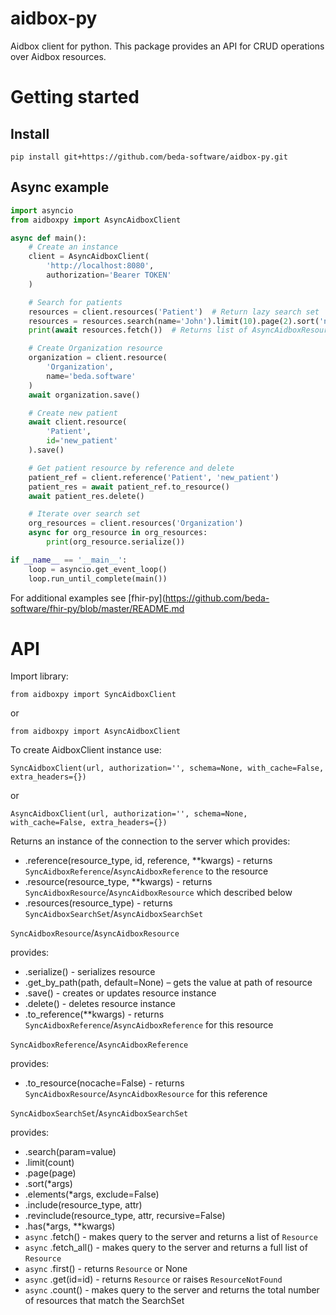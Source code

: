 # aidbox-py
Aidbox client for python.
This package provides an API for CRUD operations over Aidbox resources.

# Getting started
## Install
`pip install git+https://github.com/beda-software/aidbox-py.git`

## Async example
```Python
import asyncio
from aidboxpy import AsyncAidboxClient

async def main():
    # Create an instance
    client = AsyncAidboxClient(
        'http://localhost:8080',
        authorization='Bearer TOKEN'
    )

    # Search for patients
    resources = client.resources('Patient')  # Return lazy search set
    resources = resources.search(name='John').limit(10).page(2).sort('name')
    print(await resources.fetch())  # Returns list of AsyncAidboxResource

    # Create Organization resource
    organization = client.resource(
        'Organization',
        name='beda.software'
    )
    await organization.save()

    # Create new patient
    await client.resource(
        'Patient',
        id='new_patient'
    ).save()

    # Get patient resource by reference and delete
    patient_ref = client.reference('Patient', 'new_patient')
    patient_res = await patient_ref.to_resource()
    await patient_res.delete()

    # Iterate over search set
    org_resources = client.resources('Organization')
    async for org_resource in org_resources:
        print(org_resource.serialize())

if __name__ == '__main__':
    loop = asyncio.get_event_loop()
    loop.run_until_complete(main())
```

For additional examples see [fhir-py](https://github.com/beda-software/fhir-py/blob/master/README.md

# API
Import library:

`from aidboxpy import SyncAidboxClient`

or

`from aidboxpy import AsyncAidboxClient`

To create AidboxClient instance use:

`SyncAidboxClient(url, authorization='', schema=None, with_cache=False, extra_headers={})`

or

`AsyncAidboxClient(url, authorization='', schema=None, with_cache=False, extra_headers={})`

Returns an instance of the connection to the server which provides:
* .reference(resource_type, id, reference, **kwargs) - returns `SyncAidboxReference`/`AsyncAidboxReference` to the resource
* .resource(resource_type, **kwargs) - returns `SyncAidboxResource`/`AsyncAidboxResource` which described below
* .resources(resource_type) - returns `SyncAidboxSearchSet`/`AsyncAidboxSearchSet`

`SyncAidboxResource`/`AsyncAidboxResource`

provides:
* .serialize() - serializes resource
* .get_by_path(path, default=None) – gets the value at path of resource
* .save() - creates or updates resource instance
* .delete() - deletes resource instance
* .to_reference(**kwargs) - returns  `SyncAidboxReference`/`AsyncAidboxReference` for this resource

`SyncAidboxReference`/`AsyncAidboxReference`

provides:
* .to_resource(nocache=False) - returns `SyncAidboxResource`/`AsyncAidboxResource` for this reference

`SyncAidboxSearchSet`/`AsyncAidboxSearchSet`

provides:
* .search(param=value)
* .limit(count)
* .page(page)
* .sort(*args)
* .elements(*args, exclude=False)
* .include(resource_type, attr)
* .revinclude(resource_type, attr, recursive=False)
* .has(*args, **kwargs)
* `async` .fetch() - makes query to the server and returns a list of `Resource`
* `async` .fetch_all() - makes query to the server and returns a full list of `Resource`
* `async` .first() - returns `Resource` or None
* `async` .get(id=id) - returns `Resource` or raises `ResourceNotFound`
* `async` .count() - makes query to the server and returns the total number of resources that match the SearchSet